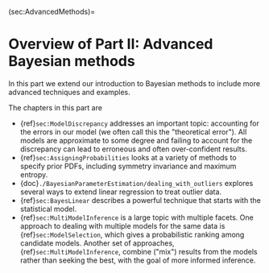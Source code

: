 (sec:AdvancedMethods)=
# Overview of Part II: Advanced Bayesian methods

In this part we extend our introduction to Bayesian methods to include more advanced techniques and examples.

The chapters in this part are
* {ref}`sec:ModelDiscrepancy` addresses an important topic: accounting for the errors in our model (we often call this the "theoretical error"). All models are approximate to some degree and failing to account for the discrepancy can lead to erroneous and often over-confident results.
* {ref}`sec:AssigningProbabilities` looks at a variety of methods to specify prior PDFs, including symmetry invariance and maximum entropy.
* {doc}`./BayesianParameterEstimation/dealing_with_outliers` explores several ways to extend linear regression to treat outlier data.
* {ref}`sec:BayesLinear` describes a powerful technique that starts with the statistical model. 
* {ref}`sec:MultiModelInference` is a large topic with multiple facets. One approach to dealing with multiple models for the same data is {ref}`sec:ModelSelection`, which gives a probabilistic ranking among candidate models. Another set of approaches, {ref}`sec:MultiModelInference`, combine ("mix") results from the models rather than seeking the best, with the goal of more informed inference.
